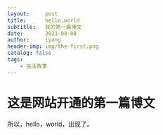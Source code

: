 ```yaml
---
layout:     post
title:      hello,world
subtitle:   我的第一篇博文
date:       2021-08-08
author:     iyang
header-img: img/the-first.png
catalog: false
tags:
    - 生活故事
---
```


# 这是网站开通的第一篇博文

所以，hello，world，出现了。
